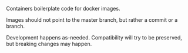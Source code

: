 
Containers boilerplate code for docker images.

Images should not point to the master branch, but rather a commit or a branch.

Development happens as-needed. Compatibility will try to be preserved, but breaking changes may happen.

